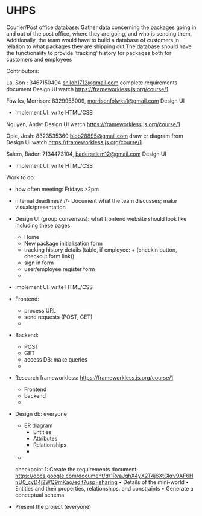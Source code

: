 # UHPS
Courier/Post office database: Gather data concerning the packages going in and out of the post office, where they are going, and who is sending them. Additionally, the team would have to build a database of customers in  relation to what packages they are shipping out.The database should have the functionality to provide ‘tracking’ history for packages both for customers and employees

Contributors:

La, Son : 3467150404 shiloh1712@gmail.com
complete requirements document
Design UI
watch https://frameworkless.js.org/course/1

Fowlks, Morrison: 8329958009, morrisonfolwks1@gmail.com
Design UI
- Implement UI: write HTML/CSS


Nguyen, Andy:
Design UI
watch https://frameworkless.js.org/course/1


Opie, Josh: 8323535360  blob28895@gmail.com
draw er diagram from 
Design UI
watch https://frameworkless.js.org/course/1


Salem, Bader: 7134473104, badersalem12@gmail.com
Design UI
- Implement UI: write HTML/CSS


Work to do:
- how often meeting: Fridays >2pm 
- internal deadlines? 
//- Document what the team discusses; make visuals/presentation
- Design UI (group consensus): what frontend website should look like including these pages
  + Home 
  + New package initialization form
  + tracking history details (table, if employee: + (checkin button, checkout form link))
  + sign in form
  + user/employee register form
  +
- Implement UI: write HTML/CSS
- Frontend:
  + process URL
  + send requests (POST, GET)
  +
- Backend:
  + POST
  + GET
  + access DB: make queries
  +  
- Research frameworkless: https://frameworkless.js.org/course/1 
  + Frontend
  + backend
  + 
- Design db: everyone
  + ER diagram
    * Entities
    * Attributes
    * Relationships
    * 
  + 
  
  checkpoint 1:   Create the requirements document: https://docs.google.com/document/d/1RvaJqhX4yX2T4j6XtGkrv9AF6HnU0_cyD4j2WQ9mKao/edit?usp=sharing
• Details of the mini-world
• Entities and their properties, relationships, and
constraints
• Generate a conceptual schema


- Present the project (everyone)
